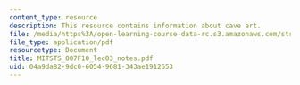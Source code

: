 ```yaml
---
content_type: resource
description: This resource contains information about cave art.
file: /media/https%3A/open-learning-course-data-rc.s3.amazonaws.com/sts-007-technology-in-history-fall-2010/04a9da829dc060549681343ae1912653_MITSTS_007F10_lec03_notes.pdf
file_type: application/pdf
resourcetype: Document
title: MITSTS_007F10_lec03_notes.pdf
uid: 04a9da82-9dc0-6054-9681-343ae1912653
---
```

